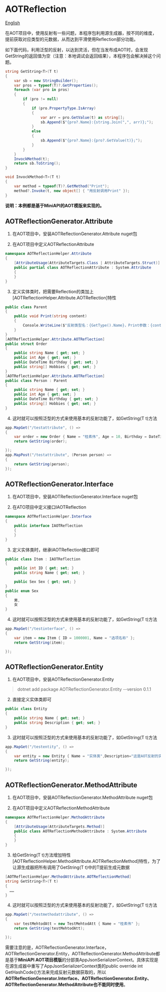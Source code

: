 # AOTReflection

 [English](README_en.md/)

在AOT项目中，使用反射有一些问题，本程序包利用源生成器，按不同的维度，提前获取对应类型的元数据，从而达到平滑使用Reflection部分功能。

如下面代码，利用泛型的反射，以达到灵活，但在当发布成AOT时，会发现GetString的返回值为空（注意：本地调试会返回结果），本程序包会解决掉这个问题。
```C#
string GetString<T>(T t)
{
    var sb = new StringBuilder();
    var pros = typeof(T)?.GetProperties();
    foreach (var pro in pros)
    {
        if (pro != null)
        {
            if (pro.PropertyType.IsArray)
            {
                var arr = pro.GetValue(t) as string[];
                sb.Append($"{pro?.Name}:{string.Join(",", arr)};");
            }
            else
            {
                sb.Append($"{pro?.Name}:{pro?.GetValue(t)};");
            }
        }
    }
    InvockMethod(t);
    return sb.ToString();
}

void InvockMethod<T>(T t)
{
    var method = typeof(T)?.GetMethod("Print");
    method?.Invoke(t, new object[] { "用反射调用Print" });
}
```

**说明：本例都是基于MiniAPI的AOT模版来实现的。**

## AOTReflectionGenerator.Attribute
1. 在AOT项目中，安装AOTReflectionGenerator.Attribute nuget包
   
2. 在AOT项目中定义AOTReflectionAttribute
```C#
namespace AOTReflectionHelper.Attribute
{
    [AttributeUsage(AttributeTargets.Class | AttributeTargets.Struct)]
    public partial class AOTReflectionAttribute : System.Attribute
    {
    }
}
```

3. 定义实体类时，把需要Reflection的类加上[AOTReflectionHelper.Attribute.AOTReflection]特性
```C#
public class Parent
{
    public void Print(string content)
    {
        Console.WriteLine($"反射类型名：{GetType().Name}，Print参数：{content}");
    }
}
[AOTReflectionHelper.Attribute.AOTReflection]
public struct Order
{
    public string Name { get; set; }
    public int Age { get; set; }
    public DateTime Birthday { get; set; }
    public string[] Hobbies { get; set; }
}
[AOTReflectionHelper.Attribute.AOTReflection]
public class Person : Parent
{
    public string Name { get; set; }
    public int Age { get; set; }
    public DateTime Birthday { get; set; }
    public string[] Hobbies { get; set; }
}
```
4. 这时就可以按照泛型的方式来使用基本的反射功能了，如GetString<T>(T t)方法
```C#
app.MapGet("/testattribute", () =>
{
    var order = new Order { Name = "桂素伟", Age = 10, Birthday = DateTime.Now, Hobbies = new string[] { "足球", "代码" } };
    return GetString(order);

});
app.MapPost("/testattribute", (Person person) =>
{
    return GetString(person);
});
```

## AOTReflectionGenerator.Interface
1. 在AOT项目中，安装AOTReflectionGenerator.Interface nuget包

2. 在ATO项目中定义接口IAOTReflection
```C#
namespace AOTReflectionHelper.Interface
{
    public interface IAOTReflection
    {
    }
}
```

3. 定义实体类时，继承IAOTReflection接口即可
```C#
public class Item : IAOTReflection
{
    public int ID { get; set; }
    public string Name { get; set; }

    public Sex Sex { get; set; }
}
public enum Sex
{
    男,
    女
}
```

4. 这时就可以按照泛型的方式来使用基本的反射功能了，如GetString<T>(T t)方法
```C#
app.MapGet("/testinterface", () =>
{
    var item = new Item { ID = 1000001, Name = "选项名称" };
    return GetString(item);

});
```

## AOTReflectionGenerator.Entity
1. 在AOT项目中，安装AOTReflectionGenerator.Entity
> dotnet add package AOTReflectionGenerator.Entity --version 0.1.1

2. 直接定义实体类即可
```C#
public class Entity
{
    public string Name { get; set; }
    public string Description { get; set; }
}
```
3. 这时就可以按照泛型的方式来使用基本的反射功能了，如GetString<T>(T t)方法
```C#
app.MapGet("/testentity", () =>
{
    var entity = new Entity { Name = "实体类",Description="这是AOT反射的实体类测试" };
    return GetString(entity);

});
```

## AOTReflectionGenerator.MethodAttribute
1. 在AOT项目中，安装AOTReflectionGenerator.MethodAttribute nuget包
   
2. 在AOT项目中定义AOTReflectionMethodAttribute
```C#
namespace AOTReflectionHelper.MethodAttribute
{
    [AttributeUsage(AttributeTargets.Method)]
    public class AOTReflectionMethodAttribute : System.Attribute
    {      
    }
}
```

3. 给GetString<T>(T t)方法增加特性[AOTReflectionHelper.MethodAttribute.AOTReflectionMethod]特性，为了让源生成器把所有调用了GetString<T>(T t)中的T提前生成元数据
```C#
[AOTReflectionHelper.MethodAttribute.AOTReflectionMethod]
string GetString<T>(T t)
{
  ……
}
```
4. 这时就可以按照泛型的方式来使用基本的反射功能了，如GetString<T>(T t)方法
```C#
app.MapGet("/testmethodattribute", () =>
{
    var testMehtodAtt = new TestMehtodAtt { Name = "桂素伟" };
    return GetString(testMehtodAtt);

});
```

需要注意的是，AOTReflectionGenerator.Interface，AOTReflectionGenerator.Entity，AOTReflectionGenerator.MethodAttribute都是基于**MiniAPI AOT项目模版**的分部类AppJsonSerializerContext。具体实现是在源生成器中重写了AppJsonSerializerContext类的public override int GetHashCode()方法来完成反射元数据获取的，所以**AOTReflectionGenerator.Interface、AOTReflectionGenerator.Entity、AOTReflectionGenerator.MethodAttribute也不能同时使用**。
